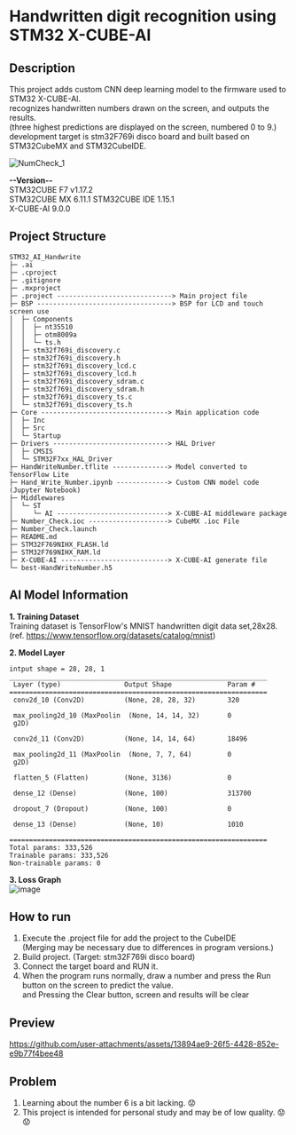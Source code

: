 # Handwritten digit recognition using STM32 X-CUBE-AI

## Description
This project adds custom CNN deep learning model to the firmware used to STM32 X-CUBE-AI.  
recognizes handwritten numbers drawn on the screen, and outputs the results.  
(three highest predictions are displayed on the screen, numbered 0 to 9.)  
development target is stm32F769i disco board and built based on STM32CubeMX and STM32CubeIDE.  

![NumCheck_1](https://github.com/user-attachments/assets/4f72338a-f010-4cee-9248-c8e51eb2fb4e)  

**--Version--**  
STM32CUBE F7 v1.17.2  
STM32CUBE MX 6.11.1 
STM32CUBE IDE 1.15.1  
X-CUBE-AI 9.0.0

## Project Structure
```
STM32_AI_Handwrite
├─ .ai
├─ .cproject
├─ .gitignore
├─ .mxproject
├─ .project -----------------------------> Main project file
├─ BSP ----------------------------------> BSP for LCD and touch screen use
│  ├─ Components
│  │  ├─ nt35510
│  │  ├─ otm8009a
│  │  └─ ts.h
│  ├─ stm32f769i_discovery.c
│  ├─ stm32f769i_discovery.h
│  ├─ stm32f769i_discovery_lcd.c
│  ├─ stm32f769i_discovery_lcd.h
│  ├─ stm32f769i_discovery_sdram.c
│  ├─ stm32f769i_discovery_sdram.h
│  ├─ stm32f769i_discovery_ts.c
│  └─ stm32f769i_discovery_ts.h
├─ Core --------------------------------> Main application code
│  ├─ Inc
│  ├─ Src
│  └─ Startup
├─ Drivers -----------------------------> HAL Driver
│  ├─ CMSIS
│  └─ STM32F7xx_HAL_Driver
├─ HandWriteNumber.tflite --------------> Model converted to TensorFlow Lite
├─ Hand_Write_Number.ipynb -------------> Custom CNN model code (Jupyter Notebook)
├─ Middlewares
│  └─ ST
│     └─ AI ----------------------------> X-CUBE-AI middleware package
├─ Number_Check.ioc --------------------> CubeMX .ioc File
├─ Number_Check.launch
├─ README.md
├─ STM32F769NIHX_FLASH.ld
├─ STM32F769NIHX_RAM.ld
├─ X-CUBE-AI ---------------------------> X-CUBE-AI generate file
└─ best-HandWriteNumber.h5 
```

## AI Model Information  

**1. Training Dataset**  
Training dataset is TensorFlow's MNIST handwritten digit data set,28x28.  
(ref. https://www.tensorflow.org/datasets/catalog/mnist)  

  
**2. Model Layer** 
```
intput shape = 28, 28, 1
_________________________________________________________________
 Layer (type)                Output Shape              Param #   
=================================================================
 conv2d_10 (Conv2D)          (None, 28, 28, 32)        320       
                                                                 
 max_pooling2d_10 (MaxPoolin  (None, 14, 14, 32)       0         
 g2D)                                                            
                                                                 
 conv2d_11 (Conv2D)          (None, 14, 14, 64)        18496     
                                                                 
 max_pooling2d_11 (MaxPoolin  (None, 7, 7, 64)         0         
 g2D)                                                            
                                                                 
 flatten_5 (Flatten)         (None, 3136)              0         
                                                                 
 dense_12 (Dense)            (None, 100)               313700    
                                                                 
 dropout_7 (Dropout)         (None, 100)               0         
                                                                 
 dense_13 (Dense)            (None, 10)                1010      
                                                                 
=================================================================
Total params: 333,526
Trainable params: 333,526
Non-trainable params: 0
```

**3. Loss Graph**  
![image](https://github.com/user-attachments/assets/8869ef46-2a5e-41eb-aa31-53d2d3d1a0c9)  

## How to run
1. Execute the .project file for add the project to the CubeIDE  
(Merging may be necessary due to differences in program versions.)
3. Build project. (Target: stm32F769i disco board)
4. Connect the target board and RUN it.
5. When the program runs normally, draw a number and press the Run button on the screen to predict the value.  
and Pressing the Clear button, screen and results will be clear

## Preview

https://github.com/user-attachments/assets/13894ae9-26f5-4428-852e-e9b77f4bee48  

## Problem
1. Learning about the number 6 is a bit lacking. :worried:
2. This project is intended for personal study and may be of low quality. :worried::worried:




